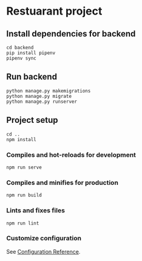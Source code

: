# Restuarant project
## Install dependencies for backend
```
cd backend
pip install pipenv
pipenv sync
```

## Run backend
```
python manage.py makemigrations
python manage.py migrate
python manage.py runserver
```
## Project setup
```
cd ..
npm install
```

### Compiles and hot-reloads for development
```
npm run serve
```

### Compiles and minifies for production
```
npm run build
```

### Lints and fixes files
```
npm run lint
```

### Customize configuration
See [Configuration Reference](https://cli.vuejs.org/config/).
